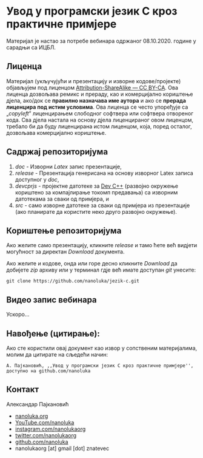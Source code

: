 ﻿# Увод у програмски језик C кроз практичне примјере

Материјал је настао за потребе вебинара одржаног 08.10.2020. године у сарадњи са ИЦБЛ.

## Лиценца

Материјал (укључујући и презентацију и изворне кодове/пројекте) објављујем под лиценцом [Attribution-ShareAlike — CC BY-СА](https://creativecommons.org/licenses/by-sa/4.0//legalcode). Ова лиценца дозвољава ремикс и прераду, као и комерцијално кориштење дјела, ако/док се **правилно назначава име аутора** и ако се **прерада лиценцира под истим условима**. Ова лиценца се често упоређује са „_copyleft_” лиценцирањем слободног софтвера или софтвера отвореног кода. Сва дјела настала на основу дјела лиценцираног овом лиценцом, требало би да буду лиценцирана истом лиценцом, која, поред осталог, дозвољава комерцијално кориштење.

## Садржај репозиторијума

1. _doc_ - Изворни _Latex_ запис презентације,
1. _release_ - Презентација генерисана на основу изворног Latex записа доступног у _doc_,
1. _devcprjs_ - пројектне датотеке за [Dev C++](https://sourceforge.net/projects/orwelldevcpp/) (развојно окружење кориштено за компајлирање токомп предавања) са изворним датотекама за сваки од примјера, и
1. _src_ - само изворне датотеке за сваки од примјера из презентације (ако планирате да користите неко друго развојно окружење).

## Кориштење репозиторијума

Ако желите само презентацију, кликните _release_ и тамо ћете већ видјети могућност за директан _Download_ документа.

Ако желите и кодове, онда или горе десно кликните _Download_ да добијете _zip_ архиву или у терминал гдје већ имате доступан _git_ унесите:

```
git clone https://github.com/nanoluka/jezik-c.git
```

## Видео запис вебинара

Ускоро...

## Навођење (цитирање): 

Ако сте користили овај документ као извор у сопственим материјалима, молим да цитирате на сљедећи начин: 

```
А. Пајкановић, ,,Увод у програмски језик C кроз практичне примјере'', доступно на github.com/nanoluka
```

## Контакт

Александар Паjкановић

* [nanoluka.org](nanoluka.org)
* [YouTube.com/nanoluka](YouTube.com/nanoluka)
* [instagram.com/nanolukaorg](instagram.com/nanolukaorg)
* [twitter.com/nanolukaorg](instagram.com/nanolukaorg)
* [github.com/nanoluka](instagram.com/nanolukaorg)
* nanolukaorg [at] gmail [dot] znatevec

